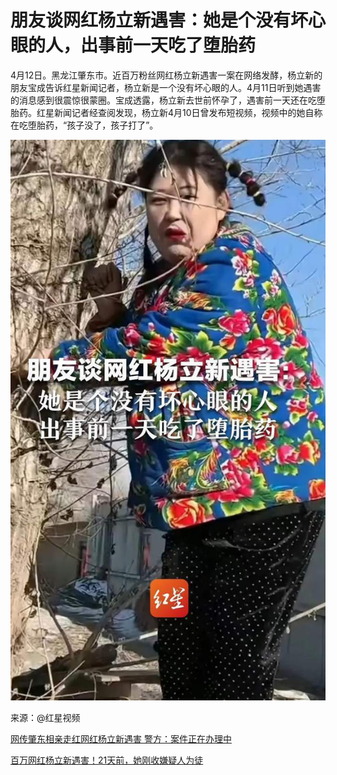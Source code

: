 # 朋友谈网红杨立新遇害：她是个没有坏心眼的人，出事前一天吃了堕胎药

4月12日。黑龙江肇东市。近百万粉丝网红杨立新遇害一案在网络发酵，杨立新的朋友宝成告诉红星新闻记者，杨立新是一个没有坏心眼的人。4月11日听到她遇害的消息感到很震惊很蒙圈。宝成透露，杨立新去世前怀孕了，遇害前一天还在吃堕胎药。红星新闻记者经查阅发现，杨立新4月10日曾发布短视频，视频中的她自称在吃堕胎药，“孩子没了，孩子打了”。

![ef4610ebf40332959dc6879e124c8da5.jpg](https://raw.githubusercontent.com/qqhsx/qqnews_image/main/2024/04/12/朋友谈网红杨立新遇害：她是个没有坏心眼的人，出事前一天吃了堕胎药/ef4610ebf40332959dc6879e124c8da5.jpg)

来源：@红星视频

[网传肇东相亲走红网红杨立新遇害 警方：案件正在办理中](https://news.qq.com/rain/a/20240412A05TQY00)

[百万网红杨立新遇害！21天前，她刚收嫌疑人为徒](https://news.qq.com/rain/a/20240412A07VL700)

